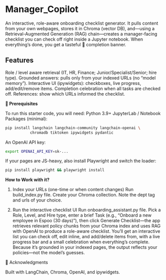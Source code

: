 # Manager_Copilot

An interactive, role-aware onboarding checklist generator. It pulls content from your own webpages, stores it in Chroma (vector DB), and—using a Retrieval-Augmented Generation (RAG) chain—creates a manager-facing checklist you can check off right inside a Jupyter notebook. When everything’s done, you get a tasteful 🎉 completion banner.

## Features ##
Role / level aware retrieval (IT, HR, Finance; Junior/Specialist/Senior; hire type).
Grounded answers: pulls only from your indexed URLs (no “model memory”).
Interactive UI (ipywidgets): checkboxes, live progress, add/edit/remove items.
Completion celebration when all tasks are checked off.
References: show which URLs informed the checklist.

**🚀 Prerequisites**

To run this starter code, you will need: 
Python 3.9+
JupyterLab / Notebook
Packages (minimal):

```bash
pip install langchain langchain-community langchain-openai \
           chromadb tiktoken ipywidgets pydantic
```

An OpenAI API key:

```bash
export OPENAI_API_KEY=sk-...
```

If your pages are JS-heavy, also install Playwright and switch the loader:

```bash
pip install playwright && playwright install
```

**How to Work with it?**

1) Index your URLs (one-time or when content changes)
Run build_index.py file. Create your Chroma collection. Note the dept tag and urls of your choice.

2) Run the interactive checklist UI
Run onboarding_assistant.py file. Pick a Role, Level, and Hire type, enter a brief Task (e.g., “Onboard a new employee in Espoo (30 days)”), then click Generate Checklist—the app retrieves relevant policy chunks from your Chroma index and uses RAG with OpenAI to produce a role-aware checklist. You’ll get an interactive list you can check off, edit inline, and add/delete items from, with a live progress bar and a small celebration when everything’s complete. Because it’s grounded in your indexed pages, the output reflects your policies—not the model’s guesses.


📝 Acknowledgments

Built with LangChain, Chroma, OpenAI, and ipywidgets.



